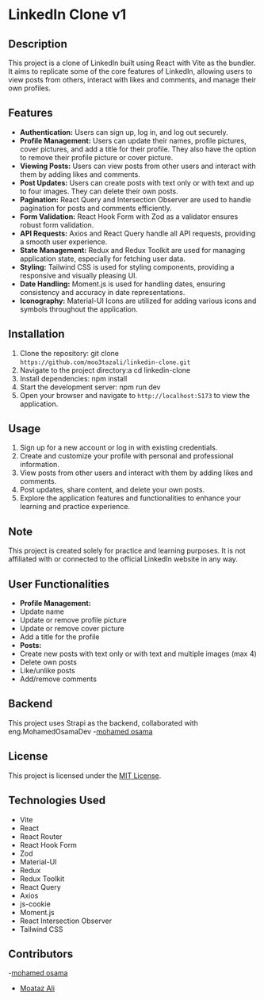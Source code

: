 # LinkedIn Clone v1

## Description

This project is a clone of LinkedIn built using React with Vite as the bundler. It aims to replicate some of the core features of LinkedIn, allowing users to view posts from others, interact with likes and comments, and manage their own profiles.

## Features

- **Authentication:** Users can sign up, log in, and log out securely.
- **Profile Management:** Users can update their names, profile pictures, cover pictures, and add a title for their profile. They also have the option to remove their profile picture or cover picture.
- **Viewing Posts:** Users can view posts from other users and interact with them by adding likes and comments.
- **Post Updates:** Users can create posts with text only or with text and up to four images. They can delete their own posts.
- **Pagination:** React Query and Intersection Observer are used to handle pagination for posts and comments efficiently.
- **Form Validation:** React Hook Form with Zod as a validator ensures robust form validation.
- **API Requests:** Axios and React Query handle all API requests, providing a smooth user experience.
- **State Management:** Redux and Redux Toolkit are used for managing application state, especially for fetching user data.
- **Styling:** Tailwind CSS is used for styling components, providing a responsive and visually pleasing UI.
- **Date Handling:** Moment.js is used for handling dates, ensuring consistency and accuracy in date representations.
- **Iconography:** Material-UI Icons are utilized for adding various icons and symbols throughout the application.

## Installation

1. Clone the repository:
   git clone `https://github.com/moo3tazali/linkedin-clone.git`
2. Navigate to the project directory:a
   cd linkedin-clone
3. Install dependencies:
   npm install
4. Start the development server:
   npm run dev
5. Open your browser and navigate to `http://localhost:5173` to view the application.

## Usage

1. Sign up for a new account or log in with existing credentials.
2. Create and customize your profile with personal and professional information.
3. View posts from other users and interact with them by adding likes and comments.
4. Post updates, share content, and delete your own posts.
5. Explore the application features and functionalities to enhance your learning and practice experience.

## Note

This project is created solely for practice and learning purposes. It is not affiliated with or connected to the official LinkedIn website in any way.

## User Functionalities

- **Profile Management:**
- Update name
- Update or remove profile picture
- Update or remove cover picture
- Add a title for the profile
- **Posts:**
- Create new posts with text only or with text and multiple images (max 4)
- Delete own posts
- Like/unlike posts
- Add/remove comments

## Backend

This project uses Strapi as the backend, collaborated with eng.MohamedOsamaDev
-[mohamed osama](https://github.com/MohamedOsamaDev)

## License

This project is licensed under the [MIT License](LICENSE).

## Technologies Used

- Vite
- React
- React Router
- React Hook Form
- Zod
- Material-UI
- Redux
- Redux Toolkit
- React Query
- Axios
- js-cookie
- Moment.js
- React Intersection Observer
- Tailwind CSS

## Contributors
-[mohamed osama](https://github.com/MohamedOsamaDev)
- [Moataz Ali](https://github.com/moo3tazali)
